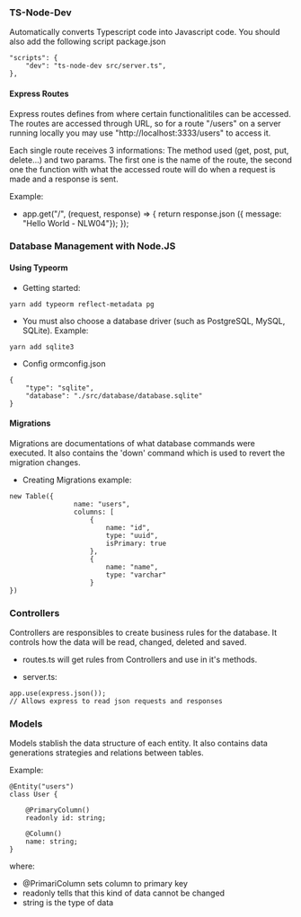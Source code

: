 ### TS-Node-Dev

Automatically converts Typescript code into Javascript code. You should also add the following script package.json

```
"scripts": {
    "dev": "ts-node-dev src/server.ts",
},
```

#### Express Routes

Express routes defines from where certain functionalitiles can be accessed. The routes are accessed through URL, so for a route "/users" on a server running locally you may use "http://localhost:3333/users" to access it.

Each single route receives 3 informations: The method used (get, post, put, delete...) and two params. The first one is the name of the route, the second one the function with what the accessed route will do when a request is made and a response is sent.

Example:

- app.get("/", (request, response) => {
    return response.json ({ message: "Hello World - NLW04"});
});


### Database Management with Node.JS

#### Using Typeorm

- Getting started:
```
yarn add typeorm reflect-metadata pg
```

- You must also choose a database driver (such as PostgreSQL, MySQL, SQLite). Example:
```
yarn add sqlite3
```

- Config ormconfig.json
```
{
    "type": "sqlite",
    "database": "./src/database/database.sqlite"
}
```

#### Migrations

Migrations are documentations of what database commands were executed. It also contains the 'down' command which is used to revert the migration changes.

- Creating Migrations example:
```
new Table({
                name: "users",
                columns: [
                    {
                        name: "id",
                        type: "uuid",
                        isPrimary: true
                    },
                    {
                        name: "name",
                        type: "varchar"
                    }
})
```

### Controllers

Controllers are responsibles to create business rules for the database. It controls how the data will be read, changed, deleted and saved.

- routes.ts will get rules from Controllers and use in it's methods.

- server.ts:

```
app.use(express.json());
// Allows express to read json requests and responses
```

### Models

Models stablish the data structure of each entity. It also contains data generations strategies and relations between tables.

Example:

```
@Entity("users")
class User {

    @PrimaryColumn()
    readonly id: string;

    @Column()
    name: string;
}
```
where:
- @PrimariColumn sets column to primary key
- readonly tells that this kind of data cannot be changed
- string is the type of data